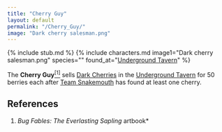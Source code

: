 ```yaml
---
title: "Cherry Guy"
layout: default
permalink: "/Cherry_Guy/"
image: "Dark cherry salesman.png"
---
```

{% include stub.md %}
{% include characters.md image1="Dark cherry salesman.png" species="" found_at="[Underground Tavern](/Underground_Tavern)" %}

The **Cherry Guy**[<sup>[1]</sup>](#references) sells [Dark Cherries](/Dark_Cherries) in the [Underground Tavern](/Underground_Tavern) for 50 berries each after [Team Snakemouth](/Team_Snakemouth) has found at least one cherry.

## References
1. *Bug Fables: The Everlasting Sapling* artbook*